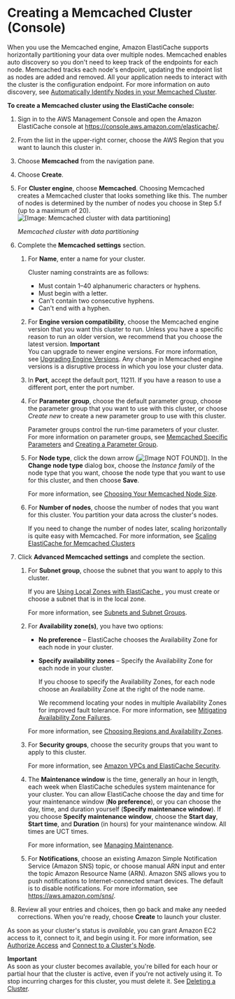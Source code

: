 # Creating a Memcached Cluster \(Console\)<a name="Clusters.Create.CON.Memcached"></a>

When you use the Memcached engine, Amazon ElastiCache supports horizontally partitioning your data over multiple nodes\. Memcached enables auto discovery so you don't need to keep track of the endpoints for each node\. Memcached tracks each node's endpoint, updating the endpoint list as nodes are added and removed\. All your application needs to interact with the cluster is the configuration endpoint\. For more information on auto discovery, see [Automatically Identify Nodes in your Memcached Cluster](AutoDiscovery.md)\.

**To create a Memcached cluster using the ElastiCache console:**

1. Sign in to the AWS Management Console and open the Amazon ElastiCache console at [https://console\.aws\.amazon\.com/elasticache/](https://console.aws.amazon.com/elasticache/)\.

1. From the list in the upper\-right corner, choose the AWS Region that you want to launch this cluster in\.

1. Choose **Memcached** from the navigation pane\.

1. Choose **Create**\.

1. For **Cluster engine**, choose **Memcached**\. Choosing Memcached creates a Memcached cluster that looks something like this\. The number of nodes is determined by the number of nodes you choose in Step 5\.f \(up to a maximum of 20\)\.  
![\[Image: Memcached cluster with data partitioning\]](http://docs.aws.amazon.com/AmazonElastiCache/latest/mem-ug/images/ElastiCache-Cluster-Memcached.png)

   *Memcached cluster with data partitioning*

1. Complete the **Memcached settings** section\.

   1. For **Name**, enter a name for your cluster\.

      Cluster naming constraints are as follows:
      + Must contain 1–40 alphanumeric characters or hyphens\.
      + Must begin with a letter\.
      + Can't contain two consecutive hyphens\.
      + Can't end with a hyphen\.

   1. For **Engine version compatibility**, choose the Memcached engine version that you want this cluster to run\. Unless you have a specific reason to run an older version, we recommend that you choose the latest version\.
**Important**  
You can upgrade to newer engine versions\. For more information, see [Upgrading Engine Versions](VersionManagement.md)\. Any change in Memcached engine versions is a disruptive process in which you lose your cluster data\.

   1. In **Port**, accept the default port, 11211\. If you have a reason to use a different port, enter the port number\.

   1. For **Parameter group**, choose the default parameter group, choose the parameter group that you want to use with this cluster, or choose *Create new* to create a new parameter group to use with this cluster\.

      Parameter groups control the run\-time parameters of your cluster\. For more information on parameter groups, see [Memcached Specific Parameters](ParameterGroups.Memcached.md) and [Creating a Parameter Group](ParameterGroups.Creating.md)\.

   1. For **Node type**, click the down arrow \(![\[Image NOT FOUND\]](http://docs.aws.amazon.com/AmazonElastiCache/latest/mem-ug/images/ElastiCache-DnArrow.png)\)\. In the **Change node type** dialog box, choose the *Instance family* of the node type that you want, choose the node type that you want to use for this cluster, and then choose **Save**\.

      For more information, see [Choosing Your Memcached Node Size](nodes-select-size.md#CacheNodes.SelectSize)\.

   1. For **Number of nodes**, choose the number of nodes that you want for this cluster\. You partition your data across the cluster's nodes\.

      If you need to change the number of nodes later, scaling horizontally is quite easy with Memcached\. For more information, see [Scaling ElastiCache for Memcached Clusters](Scaling.md)

1. Click **Advanced Memcached settings** and complete the section\.

   1. For **Subnet group**, choose the subnet that you want to apply to this cluster\.

      If you are [Using Local Zones with ElastiCache ](Local_zones.md), you must create or choose a subnet that is in the local zone\. 

      For more information, see [Subnets and Subnet Groups](SubnetGroups.md)\.

   1. For **Availability zone\(s\)**, you have two options:
      + **No preference** – ElastiCache chooses the Availability Zone for each node in your cluster\.
      + **Specify availability zones** – Specify the Availability Zone for each node in your cluster\.

        If you choose to specify the Availability Zones, for each node choose an Availability Zone at the right of the node name\.

        We recommend locating your nodes in multiple Availability Zones for improved fault tolerance\. For more information, see [Mitigating Availability Zone Failures](FaultTolerance.md#FaultTolerance.Memcached.AZ)\.

      For more information, see [Choosing Regions and Availability Zones](RegionsAndAZs.md)\.

   1. For **Security groups**, choose the security groups that you want to apply to this cluster\.

      For more information, see [Amazon VPCs and ElastiCache Security](VPCs.md)\.

   1. The **Maintenance window** is the time, generally an hour in length, each week when ElastiCache schedules system maintenance for your cluster\. You can allow ElastiCache choose the day and time for your maintenance window \(**No preference**\), or you can choose the day, time, and duration yourself \(**Specify maintenance window**\)\. If you choose **Specify maintenance window**, choose the **Start day**, **Start time**, and **Duration** \(in hours\) for your maintenance window\. All times are UCT times\.

      For more information, see [Managing Maintenance](maintenance-window.md)\.

   1. For **Notifications**, choose an existing Amazon Simple Notification Service \(Amazon SNS\) topic, or choose manual ARN input and enter the topic Amazon Resource Name \(ARN\)\. Amazon SNS allows you to push notifications to Internet\-connected smart devices\. The default is to disable notifications\. For more information, see [https://aws\.amazon\.com/sns/](https://aws.amazon.com/sns/)\.

1. Review all your entries and choices, then go back and make any needed corrections\. When you're ready, choose **Create** to launch your cluster\.

As soon as your cluster's status is *available*, you can grant Amazon EC2 access to it, connect to it, and begin using it\. For more information, see [Authorize Access](GettingStarted.AuthorizeAccess.md) and [Connect to a Cluster's Node](GettingStarted.ConnectToCacheNode.md)\.

**Important**  
As soon as your cluster becomes available, you're billed for each hour or partial hour that the cluster is active, even if you're not actively using it\. To stop incurring charges for this cluster, you must delete it\. See [Deleting a Cluster](Clusters.Delete.md)\. 
